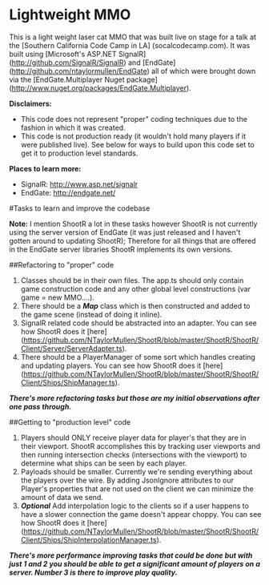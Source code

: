 Lightweight MMO
=============================

This is a light weight laser cat MMO that was built live on stage for a talk at the [Southern California Code Camp in LA] (socalcodecamp.com).  It was built using [Microsoft's ASP.NET SignalR] (http://github.com/SignalR/SignalR) and [EndGate] (http://github.com/ntaylormullen/EndGate) all of which were brought down via the [EndGate.Multiplayer Nuget package] (http://www.nuget.org/packages/EndGate.Multiplayer).

**Disclaimers:**
- This code does not represent "proper" coding techniques due to the fashion in which it was created.
- This code is not production ready (it wouldn't hold many players if it were published live).  See below for ways to build upon this code set to get it to production level standards.

**Places to learn more:**  
- SignalR: http://www.asp.net/signalr  
- EndGate: http://endgate.net/  

#Tasks to learn and improve the codebase

**Note:** I mention ShootR a lot in these tasks however ShootR is not currently using the server version of EndGate (it was just released and I haven't gotten around to updating ShootR);  Therefore for all things that are offered in the EndGate server libraries ShootR implements its own versions.

##Refactoring to "proper" code
1. Classes should be in their own files.  The app.ts should only contain game construction code and any other global level constructions (var game = new MMO....).
2. There should be a ***Map*** class which is then constructed and added to the game scene (instead of doing it inline).
3. SignalR related code should be abstracted into an adapter.  You can see how ShootR does it [here] (https://github.com/NTaylorMullen/ShootR/blob/master/ShootR/ShootR/Client/Server/ServerAdapter.ts).
4. There should be a PlayerManager of some sort which handles creating and updating players.  You can see how ShootR does it [here] (https://github.com/NTaylorMullen/ShootR/blob/master/ShootR/ShootR/Client/Ships/ShipManager.ts).

***There's more refactoring tasks but those are my initial observations after one pass through.***

##Getting to "production level" code
1. Players should ONLY receive player data for player's that they are in their viewport.  ShootR accomplishes this by tracking user viewports and then running intersection checks (intersections with the viewport) to determine what ships can be seen by each player.
2. Payloads should be smaller.  Currently we're sending everything about the players over the wire.  By adding JsonIgnore attributes to our Player's properties that are not used on the client we can minimize the amount of data we send.
3. ***Optional*** Add interpolation logic to the clients so if a user happens to have a slower connection the game doesn't appear choppy. You can see how ShootR does it [here] (https://github.com/NTaylorMullen/ShootR/blob/master/ShootR/ShootR/Client/Ships/ShipInterpolationManager.ts).

***There's more performance improving tasks that could be done but with just 1 and 2 you should be able to get a significant amount of players on a server.  Number 3 is there to improve play quality.***
